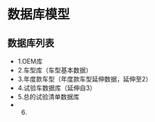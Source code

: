 # 数据库模型

## 数据库列表
- 1.OEM库
- 2.车型库（车型基本数据）
- 3.年度款车型（年度款车型延伸数据，延伸至2）
- 4.试验车数据库（延伸自3）
- 5.总的试验清单数据库
- 6.
